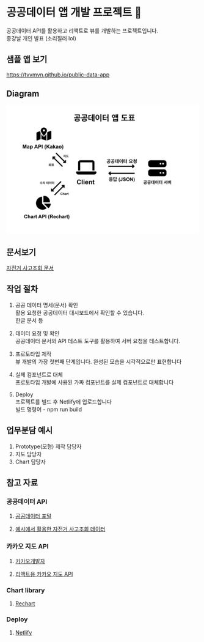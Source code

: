 # 공공데이터 앱 개발 프로젝트 🚀

공공데이터 API를 활용하고 리액트로 뷰를 개발하는 프로젝트입니다. \
종강날 개인 발표 (소리질러 lol)


## 샘플 앱 보기
https://tvvmvn.github.io/public-data-app


## Diagram
![Diagram](/Diagram.png)


## 문서보기
[자전거 사고조회 문서](/명세서.hwp)


## 작업 절차 
1. 공공 데이터 명세(문서) 확인 \
활용 요청한 공공데이터 대시보드에서 확인할 수 있습니다. \
한글 문서 등

2. 데이터 요청 및 확인 \
공공데이터 문서와 API 테스트 도구를 활용하여 서버 요청을 테스트합니다.

3. 프로토타입 제작 \
뷰 개발의 가장 첫번째 단계입니다. 완성된 모습을 시각적으로만 표현합니다

4. 실제 컴포넌트로 대체 \
프로토타입 개발에 사용된 가짜 컴포넌트를 실제 컴포넌트로 대체합니다

5. Deploy \
프로젝트를 빌드 후 Netlify에 업로드합니다 \
빌드 명령어 - npm run build


## 업무분담 예시
1. Prototype(모형) 제작 담당자
2. 지도 담당자
3. Chart 담당자


## 참고 자료

### 공공데이터 API
1. [공공데이터 포털](https://www.data.go.kr/index.do)

2. [예시에서 활용한 자전거 사고조회 데이터](https://www.data.go.kr/tcs/dss/selectApiDataDetailView.do?publicDataPk=15056681)

### 카카오 지도 API
1. [카카오개발자](https://developers.kakao.com/)

2. [리액트용 카카오 지도 API](https://react-kakao-maps-sdk.jaeseokim.dev/)

### Chart library
1. [Rechart](https://recharts.org/en-US)

### Deploy
1. [Netlify](https://www.netlify.com/)





